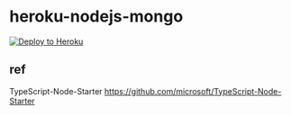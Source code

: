 # heroku-nodejs-mongo

[![Deploy to Heroku](https://www.herokucdn.com/deploy/button.png)](https://heroku.com/deploy)

## ref

TypeScript-Node-Starter https://github.com/microsoft/TypeScript-Node-Starter
